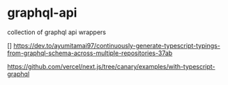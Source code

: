 # graphql-api

collection of graphql api wrappers

[] https://dev.to/ayumitamai97/continuously-generate-typescript-typings-from-graphql-schema-across-multiple-repositories-37ab

https://github.com/vercel/next.js/tree/canary/examples/with-typescript-graphql